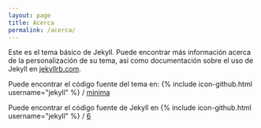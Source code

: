 ```yaml
---
layout: page
title: Acerca
permalink: /acerca/
---
```

Este es el tema básico de Jekyll. Puede encontrar más información acerca de la
personalización de su tema, así como documentación sobre el uso de Jekyll en
[jekyllrb.com](http://jekyllrb.com/).

Puede encontrar el código fuente del tema en: {% include icon-github.html
username="jekyll" %} / [minima](https://github.com/jekyll/minima)

Puede encontrar el código fuente de Jekyll en {% include icon-github.html
username="jekyll" %} / [6](https://github.com/jekyll/jekyll)
